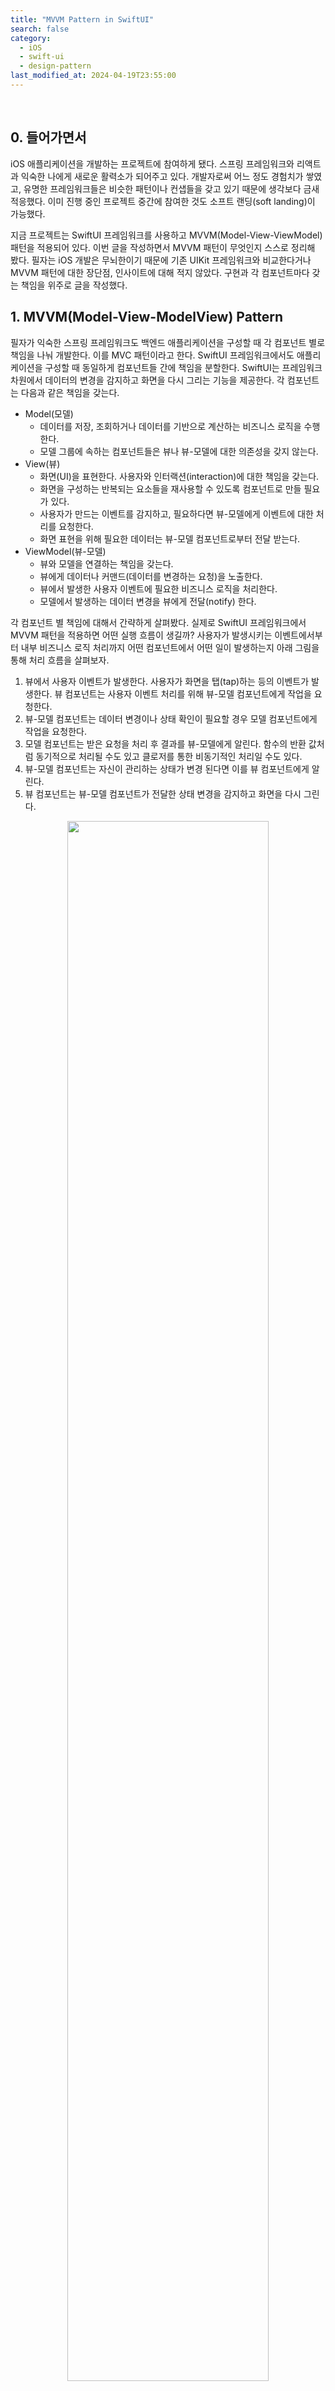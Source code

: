 ```yaml
---
title: "MVVM Pattern in SwiftUI"
search: false
category:
  - iOS
  - swift-ui
  - design-pattern
last_modified_at: 2024-04-19T23:55:00
---
```


<br/>

## 0. 들어가면서

iOS 애플리케이션을 개발하는 프로젝트에 참여하게 됐다. 스프링 프레임워크와 리액트과 익숙한 나에게 새로운 활력소가 되어주고 있다. 개발자로써 어느 정도 경험치가 쌓였고, 유명한 프레임워크들은 비슷한 패턴이나 컨샙들을 갖고 있기 때문에 생각보다 금새 적응했다. 이미 진행 중인 프로젝트 중간에 참여한 것도 소프트 랜딩(soft landing)이 가능했다. 

지금 프로젝트는 SwiftUI 프레임워크를 사용하고 MVVM(Model-View-ViewModel) 패턴을 적용되어 있다. 이번 글을 작성하면서 MVVM 패턴이 무엇인지 스스로 정리해 봤다. 필자는 iOS 개발은 무뇌한이기 때문에 기존 UIKit 프레임워크와 비교한다거나 MVVM 패턴에 대한 장단점, 인사이트에 대해 적지 않았다. 구현과 각 컴포넌트마다 갖는 책임을 위주로 글을 작성했다.

## 1. MVVM(Model-View-ModelView) Pattern

필자가 익숙한 스프링 프레임워크도 백엔드 애플리케이션을 구성할 때 각 컴포넌트 별로 책임을 나눠 개발한다. 이를 MVC 패턴이라고 한다. SwiftUI 프레임워크에서도 애플리케이션을 구성할 때 동일하게 컴포넌트들 간에 책임을 분할한다. SwiftUI는 프레임워크 차원에서 데이터의 변경을 감지하고 화면을 다시 그리는 기능을 제공한다. 각 컴포넌트는 다음과 같은 책임을 갖는다.

- Model(모델)
  - 데이터를 저장, 조회하거나 데이터를 기반으로 계산하는 비즈니스 로직을 수행한다.
  - 모델 그룹에 속하는 컴포넌트들은 뷰나 뷰-모델에 대한 의존성을 갖지 않는다.
- View(뷰)
  - 화면(UI)을 표현한다. 사용자와 인터랙션(interaction)에 대한 책임을 갖는다.
  - 화면을 구성하는 반복되는 요소들을 재사용할 수 있도록 컴포넌트로 만들 필요가 있다.
  - 사용자가 만드는 이벤트를 감지하고, 필요하다면 뷰-모델에게 이벤트에 대한 처리를 요청한다. 
  - 화면 표현을 위해 필요한 데이터는 뷰-모델 컴포넌트로부터 전달 받는다.
- ViewModel(뷰-모델)
  - 뷰와 모델을 연결하는 책임을 갖는다.
  - 뷰에게 데이터나 커맨드(데이터를 변경하는 요청)을 노출한다.
  - 뷰에서 발생한 사용자 이벤트에 필요한 비즈니스 로직을 처리한다.
  - 모델에서 발생하는 데이터 변경을 뷰에게 전달(notify) 한다.

각 컴포넌트 별 책임에 대해서 간략하게 살펴봤다. 실제로 SwiftUI 프레임워크에서 MVVM 패턴을 적용하면 어떤 실행 흐름이 생길까? 사용자가 발생시키는 이벤트에서부터 내부 비즈니스 로직 처리까지 어떤 컴포넌트에서 어떤 일이 발생하는지 아래 그림을 통해 처리 흐름을 살펴보자. 

1. 뷰에서 사용자 이벤트가 발생한다. 사용자가 화면을 탭(tap)하는 등의 이벤트가 발생한다. 뷰 컴포넌트는 사용자 이벤트 처리를 위해 뷰-모델 컴포넌트에게 작업을 요청한다. 
2. 뷰-모델 컴포넌트는 데이터 변경이나 상태 확인이 필요할 경우 모델 컴포넌트에게 작업을 요청한다.
3. 모델 컴포넌트는 받은 요청을 처리 후 결과를 뷰-모델에게 알린다. 함수의 반환 값처럼 동기적으로 처리될 수도 있고 클로저를 통한 비동기적인 처리일 수도 있다.
4. 뷰-모델 컴포넌트는 자신이 관리하는 상태가 변경 된다면 이를 뷰 컴포넌트에게 알린다.
5. 뷰 컴포넌트는 뷰-모델 컴포넌트가 전달한 상태 변경을 감지하고 화면을 다시 그린다.

<p align="center">
  <img src="/images/posts/2024/mvvm-pattern-in-ios-01.png" width="80%" class="image__border">
</p>

## 2. How do we implement?

필자는 애플리케이션의 전반적인 아키텍처가 세 개의 그룹으로 나뉘는 것이나 각 그룹 별로 갖는 책임은 스프링 부트로 구성하는 백엔드 애플리케이션의 구조와 비슷하다고 느꼈다. 상태가 변경됨에 따라 화면이 다시 랜더링 되는 것은 리액트나 뷰(Vue) 같은 모던 프론트엔드와 비슷하다는 생각이 들었다. 리액트나 스프링 부트가 많이 익숙한 덕분에 MVVM 패턴의 컨셉을 쉽게 이해할 수 있었다. 

큰 그림은 살펴봤으니 이번엔 실제 SwiftUI 프레임워크를 사용해 구현한 애플리케이션 코드는 어떤 모습인지 살펴보자. [PokeApi](https://pokeapi.co/)라는 오픈 API 서버를 사용한다. 간단한 리스트 화면과 페이징 처리까지 구현했다.

### 2.1. Project Groups

예제 프로젝트는 다음과 같은 그룹 구조를 갖는다. 

- Domains
  - 도메인 객체들이 위치한다.
  - 모델, 뷰, 뷰-모델에서 모두 참조 가능하다.
- Models
  - 모델 객체들이 위치한다.
- ViewModels
  - 뷰-모델 객체들이 위치한다.
- Views
  - 뷰 컴포넌트가 위치한다.

```
./
├── ActionInBlogApp.swift
├── Assets.xcassets
│   ├── AccentColor.colorset
│   │   └── Contents.json
│   ├── AppIcon.appiconset
│   │   └── Contents.json
│   └── Contents.json
├── Domains
│   ├── Pokemon.swift
│   └── PokemonPage.swift
├── Models
│   └── PokemonRepository.swift
├── Preview Content
│   └── Preview Assets.xcassets
│       └── Contents.json
├── ViewModels
│   └── ContentViewModel.swift
└── Views
    └── ContentView.swift
```

### 2.2. ContentView Struct

뷰 컴포넌트의 기능을 살펴보자. 

1. 화면 페이징 처리를 위해 오프셋을 상태로 관리한다. @State 애너테이션을 추가하여 상태 변경이 가능하도록 만든다. 상태로 관리되면 프레임워크는 변경을 감지할 수 있다.
2. 뷰-모델 객체를 선언한다. 뷰-모델 객체도 @StateObject 애너테이션을 추가해 상태로 관리되어야 함을 알린다.
3. 뷰-모델 객체의 pokemons 데이터를 이용해 화면에 포켓몬 리스트를 표현한다. 뷰-모델 객체는 상태 객체로 관리되기 때문에 pokemons 값에 변경이 발생하는 경우 화면이 다시 그려진다.
4. 뷰 컴포넌트에서 버튼이 눌렸을 때 이벤트를 어떻게 처리할 것인지 정의한다. 예제에서는 prevPage, nextPage 함수가 호출된다. 각 함수는 특정 오프셋의 데이터를 뷰-모델 객체를 통해 다시 데이터를 조회힌다.
5. 최초 화면이 그려지기 전 뷰-모델 객체를 통해 데이터를 조회한다.

```swift
import SwiftUI

struct ContentView: View {
    
    @State var offset = 0 // 1
    @StateObject var viewModel = ContentViewModel() // 2
    
    private func prevPage() {
        let prevOffset = self.offset - 10
        self.offset = prevOffset < 0 ? offset : prevOffset
        viewModel.fetch(offset)
    }
    
    private func nextPage() {
        let nextOffset = self.offset + 10
        self.offset = nextOffset > viewModel.totalCount ? offset : nextOffset
        viewModel.fetch(offset)
    }
    
    var body: some View {
        VStack(spacing: 0) {
            HStack {
                Text("Pokemon List").font(.title2)
            }
            .frame(height: 20)
            Divider().padding(.vertical ,20)
            ScrollView {
                // 3
                ForEach(viewModel.pokemons, id: \.name) { pokemon in
                    Text(pokemon.name)
                        .font(.body)
                        .frame(maxWidth: .infinity, minHeight: 50)
                        .border(.gray)
                }
            }
            Divider().padding(.vertical ,20)
            HStack {
                // 4
                Button(action: prevPage, label: {
                    Image(systemName: "arrow.backward.square").font(.title)
                })
                Button(action: nextPage, label: {
                    Image(systemName: "arrow.forward.square").font(.title)
                })
            }
            .frame(height: 20)
        }
        .padding(.all, 20)
        .onAppear() {
            // 5
            viewModel.fetch(offset)
        }
    }
}

#Preview {
    ContentView()
}
```

### 2.3. ContentViewModel Class

다음은 뷰-모델 객체를 살펴보자. 

1. 뷰 컴포넌트에서 상태 객체로 관리되기 위해선 ObservableObject 프로토콜을 따라야 한다. 
2. 모델 객체에게 데이터 조회를 의존한다.
3. 뷰에게 변경을 알릴 필요가 있는 데이터 앞에는 @Published 애너테이션을 추가한다. 
4. 모델 객체에게 데이터 조회를 요청한다.
5. 모델 객체로부터 전달 받은 결과로 뷰-모델 객체에서 관리하는 데이터를 업데이트한다.

```swift
import Foundation

class ContentViewModel: ObservableObject { // 1
    
    private let pokenmonRepository = PokemonRepository() // 2
    
    @Published var totalCount: Int = Int.max // 3
    @Published var pokemons: [Pokemon] = []
    
    func fetch(_ offset: Int) {
        Task {
            // 4
            guard let response = await self.pokenmonRepository.list(offset) else {
                return
            }
            // 5
            DispatchQueue.main.async {
                self.totalCount = response.count
                self.pokemons = response.results
            }
        }
    }
}
```

### 2.4. PokemonRepository Struct

모델 그룹에 위치한 레포지토리 객체 코드를 살펴보자.

1. [PokeApi](https://pokeapi.co/) 서버에 요청을 보낸다.
2. 응답 값을 도메인 객체로 디코딩(decoding)한다.

```swift
import Foundation

struct PokemonRepository {
    
    private let url = "https://pokeapi.co/api/v2/pokemon?limit=10&offset="

    func list(_ offset: Int) async -> PokemonPage?  {
        guard let url = URL(string: "\(url)\(offset)") else {
            return nil
        }
        do {
            let (data, _) = try await URLSession.shared.data(from: url) // 1
            return try JSONDecoder().decode(PokemonPage.self, from: data) // 2
        } catch {
            print(error.localizedDescription)
        }
        return nil
    }
}
```

## 3. iOS Simulator

iOS 시뮬레이터를 실행하면 다음과 같이 동작한다.

<p align="center">
  <img src="/images/posts/2024/mvvm-pattern-in-ios-02.gif" width="30%" class="image__border">
</p>

## CLOSING

이전 유데미에서 iOS 개발 강의를 들었을 적 UIKit 프레임워크를 사용했었다. UIKit 프레임워크에서 많이 사용하는 MVC 패턴을 구성하기 위해선 delegates, callbacks 같은 컴포넌트들을 통해 연결 고리를 만들어야만 했던 기억이 어렴풋이 난다. 당시에 필자는 그 구조가 상당히 복잡하다고 느꼈던 것 같다. 

이번 프로젝트에서 SwiftUI 프레임워크와 MVVM 패턴을 사용한 덕분인지 프로젝트 중반에 투입된 필자도 코드 흐름을 따라가기 수월했다. 개발자로 경력은 있지만, iOS 개발은 처음이기 때문에 이런 단순한 패턴이 프로젝트 컨텍스트를 파악하는데 큰 도움을 준 것 같다. 애플리케이션이 단순한 구조를 가질 수 있도록 SwiftUI 프레임워크가 뒤에서 많은 작업을 해준 덕분에 MVVM 패턴도 직관적이고 단순한 데이터 흐름을 가질 수 있게 된 것 같다. 

#### TEST CODE REPOSITORY

- <https://github.com/Junhyunny/blog-in-action/tree/master/2024-04-19-mvvm-pattern-in-ios>

#### REFERENCE

- <https://nalexn.github.io/clean-architecture-swiftui/>
- <https://gon125.github.io/posts/SwiftUI%EB%A5%BC-%EC%9C%84%ED%95%9C-%ED%81%B4%EB%A6%B0-%EC%95%84%ED%82%A4%ED%85%8D%EC%B2%98/>
- <https://www.vadimbulavin.com/modern-mvvm-ios-app-architecture-with-combine-and-swiftui/>
- <https://medium.com/hcleedev/ios-swiftui%EC%9D%98-mvvm-%ED%8C%A8%ED%84%B4%EA%B3%BC-mvc%EC%99%80%EC%9D%98-%EB%B9%84%EA%B5%90-8662c96353cc>
